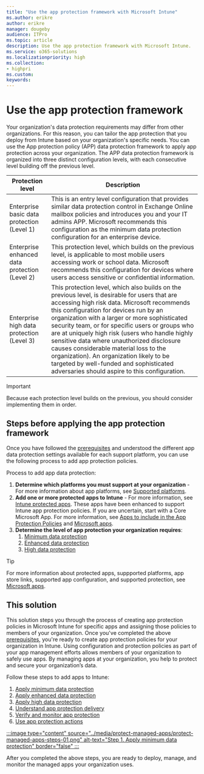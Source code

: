 ```yaml
---
title: "Use the app protection framework with Microsoft Intune"
ms.author: erikre
author: erikre
manager: dougeby
audience: ITPro
ms.topic: article
description: Use the app protection framework with Microsoft Intune.
ms.service: o365-solutions
ms.localizationpriority: high
ms.collection:
- highpri
ms.custom:
keywords:
---
```


# Use the app protection framework

Your organization's data protection requirements may differ from other organizations. For this reason, you can tailor the app protection that you deploy from Intune based on your organization's specific needs. You can use the App protection policy (APP) data protection framework to apply app protection across your organization. The APP data protection framework is organized into three distinct configuration levels, with each consecutive level building off the previous level.

| Protection   level | Description |
|---|---|
| Enterprise basic data protection<br>(Level 1) | This is an entry level configuration that provides similar data protection control in Exchange Online mailbox policies and introduces you and your IT admins APP. Microsoft recommends this configuration as the minimum data protection configuration for an enterprise device. |
| Enterprise enhanced data protection<br>(Level 2)  | This protection level, which builds on the previous level, is applicable to most mobile users accessing work or school data. Microsoft recommends this configuration for devices where users access sensitive or confidential information.  |
| Enterprise high data protection<br>(Level 3) | This protection level, which also builds on the previous level, is desirable for users that are accessing high risk data.  Microsoft recommends this configuration for devices run by an organization with a larger or more sophisticated security team, or for specific users or groups who are at uniquely high risk (users who handle highly sensitive data where unauthorized disclosure causes considerable material loss to the organization). An organization likely to be targeted by well-funded and sophisticated adversaries should aspire to this configuration. |

> [!IMPORTANT]
> Because each protection level builds on the previous, you should consider implementing them in order.

## Steps before applying the app protection framework

Once you have followed the [prerequisites](apps-protect-overview.md#prerequisites) and understood the different app data protection settings available for each support platform, you can use the following process to add app protection policies. 

Process to add app data protection:
1. **Determine which platforms you must support at your organization** - For more information about app platforms, see [Supported platforms](/microsoft-365/solutions/apps-protect-overview#supported-platforms).
2. **Add one or more protected apps to Intune** - For more information, see [Intune protected apps](/mem/intune/apps/apps-supported-intune-apps). These apps have been enhanced to support Intune app protection policies. If you are uncertain, start with a Core Microsoft App. For more information, see [Apps to include in the App Protection Policies](/mem/intune/apps/app-protection-framework) and [Microsoft apps](/intune/apps/apps-supported-intune-apps#microsoft-apps).
3. **Determine the level of app protection your organization requires**:
    1. [Minimum data protection](/microsoft-365/solutions/apps-protect-step-1)
    2. [Enhanced data protection](/microsoft-365/solutions/apps-protect-step-2)
    3. [High data protection](/microsoft-365/solutions/apps-protect-step-3)

> [!TIP]
> For more information about protected apps, suppported platforms, app store links, supported app configuration, and supported protection, see [Microsoft apps](/intune/apps/apps-supported-intune-apps#microsoft-apps).

## This solution

This solution steps you through the process of creating app protection policies in Microsoft Intune for specific apps and assigning those policies to members of your organization. Once you've completed the above [prerequisites](apps-protect-overview.md#prerequisites), you're ready to create app protection policies for your organization in Intune. Using configuration and protection policies as part of your app management efforts allows members of your organization to safely use apps. By managing apps at your organization, you help to protect and secure your organization’s data.

Follow these steps to add apps to Intune:
1. [Apply minimum data protection](apps-protect-step-1.md)
2. [Apply enhanced data protection](apps-protect-step-2.md)
3. [Apply high data protection](apps-protect-step-3.md)
4. [Understand app protection delivery](apps-protect-step-4.md)
5. [Verify and monitor app protection](apps-protect-step-5.md)
6. [Use app protection actions](apps-protect-step-6.md)

[:::image type="content" source="../media/protect-managed-apps/protect-managed-apps-steps-01.png" alt-text="Step 1. Apply minimum data protection" border="false" :::](apps-protect-step-1.md)

After you completed the above steps, you are ready to deploy, manage, and monitor the managed apps your organization uses.
